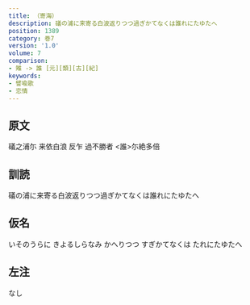 ```yaml
---
title: （寄海）
description: 礒の浦に来寄る白波返りつつ過ぎかてなくは誰れにたゆたへ
position: 1389
category: 巻7
version: '1.0'
volume: 7
comparison:
- 雉 -> 誰 [元][類][古][紀]
keywords:
- 譬喩歌
- 恋情
---
```


## 原文

礒之浦尓 来依白浪 反乍 過不勝者 <誰>尓絶多倍

## 訓読

礒の浦に来寄る白波返りつつ過ぎかてなくは誰れにたゆたへ

## 仮名

いそのうらに きよるしらなみ かへりつつ すぎかてなくは たれにたゆたへ

## 左注

なし
